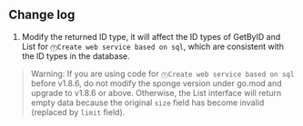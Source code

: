 ## Change log

1. Modify the returned ID type, it will affect the ID types of GetByID and List for `⓵Create web service based on sql`, which are consistent with the ID types in the database.

> Warning: If you are using code for `⓵Create web service based on sql` before v1.8.6, do not modify the sponge version under go.mod and upgrade to v1.8.6 or above. Otherwise, the List interface will return empty data because the original `size` field has become invalid (replaced by `limit` field).
